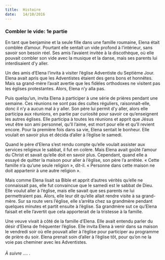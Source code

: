 ```yaml
---
title:  Histoire
date:   14/10/2016
---
```


### Combler le vide: 1e partie

En tant que benjamine et la seule fille dans une famille roumaine, Elena était comblée d’amour. Pourtant elle sentait un vide profond à l’intérieur, sans savoir son besoin réel. Ses amis l’avaient invitée à la discothèque, où elle pouvait combler son vide avec la musique et la danse, mais ses parents lui interdisaient d’y aller.

Un des amis d’Elena l’invita à visiter l’église Adventiste du Septième Jour. Elena avait apris que les Adventistes étaient des gens bons et honnêtes. Mais sa grand-mère l’avait avertie que les fidèles orthodoxes ne visitent pas les églises protestantes. Alors, Elena n’y alla pas.

Puis quelqu’un, invita Elena à participer à une série de prières pendant une semaine. Ces réunions ne sont pas des cultes réguliers, raisonnait-elle, donc il n’y a aucun mal à y aller. Son père lui permit d’y aller, alors elle participa aux réunions, en partie par curiosité pour savoir ce qu’enseignent les autres églises. Elle participa à toutes les réunions et apprit que Jésus veut être son ami personnel, qu’Il l’aime, est mort pour elle et qu’Il revient encore. Pour la première fois dans sa vie, Elena sentait le bonheur. Elle voulait en savoir plus et décida d’aller à l’église le samedi.

Quand le père d’Elena s’est rendu compte qu’elle voulait assister aux services religieux le sabbat, il fut en colère. Mais Elena avait goûté l’amour du Christ et savait qu’elle doit en savoir plus. Cependant, quand elle a essayé de quitter la maison pour aller à l’église, son père l’a arrêtée. « Cette famille n’a qu’une seule religion », dit-il. « Personne dans cette maison ne doit appartenir à une autre religion ».

Mais comme Elena lisait sa Bible et apprit d’autres vérités qu’elle ne connaissait pas, elle fut convaincue que le samedi est le sabbat de Dieu. Elle voulut aller à l’église, mais elle savait que ses parents ne lui permettraient pas. Alors, elle leur dit qu’elle allait rendre visite à sa grand-mère. Sur sa route vers l’église, elle s’arrêta chez sa grandmère pendant quelques minutes et partit ensuite à l’église. Sa grandmère sut ce qu’Elena faisait et elle l’avertit que cela apporterait de la tristesse à la famille.

Une veuve vivait à côté de la famille d’Elena. Elle avait entendu parler du désir d’Elena de fréquenter l’église. Elle invita Elena à venir dans sa maison le vendredi soir où elle pouvait aller à l’église pour participer au programme de prière du soir. Elena prenait soin d’aller à l’église tôt, pour qu’on ne la voie pas cheminer avec les Adventistes.

###### À suivre .... .